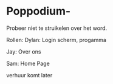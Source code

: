 # Poppodium-
Probeer niet te struikelen over het word.

Rollen: 
Dylan: Login scherm, progamma

Jay: Over ons 

Sam: Home Page

verhuur komt later
